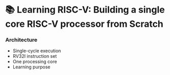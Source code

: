 # 📚 Learning RISC-V: Building a single core RISC-V processor from Scratch


### Architecture
- Single-cycle execution
- RV32I instruction set
- One processing core
- Learning purpose
